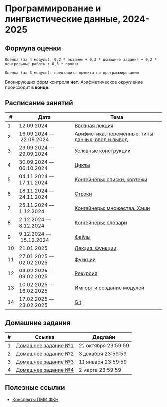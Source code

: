 # Программирование и лингвистические данные, 2024-2025

## Формула оценки

```
Оценка (за 4 модуль): 0,2 * экзамен + 0,3 * домашние задания + 0,2 * контрольные работы + 0,3 * проект
```
```
Оценка (за 3 модуль): предзащита проекта по программированию
```

Блокирующих форм контроля **нет**. Арифметическое округление происходит **в конце**.

## Расписание занятий

| # | Дата | Тема |
|-|-|-|
|1|12.09.2024| [Вводная лекция](lectures/lecture_intro.pdf) |
|2|16.09.2024 –– 22.09.2024| [Арифметика, переменные, типы данных, ввод и вывод](seminars/sem01_intro) |
|3|23.09.2024 –– 29.09.2024| [Условные конструкции](seminars/sem02_if) |
|4|30.09.2024 –– 06.10.2024| [Циклы](seminars/sem03_loop)|
|5|04.11.2024 –– 17.11.2024| [Контейнеры: списки, кортежи](seminars/sem_04_lists_tuples)|
|6|18.11.2024 –– 24.11.2024| [Строки](seminars/sem05_strings)|
|7|25.11.2024 –– 1.12.2024| [Контейнеры: множества. Хэши](seminars/sem06_hash_sets)|
|8|2.12.2024 –– 8.12.2024| [Контейнеры: словари](seminars/sem07_dicts)|
|9|9.12.2024 –– 15.12.2024| [Файлы](seminars/sem08_file_io)|
|10|21.01.2025| [Лекция. Функции](lectures/lecture_functions.pdf)|
|11|27.01.2025 –– 02.02.2025| [Функции](seminars/sem09_functions)|
|12|03.02.2025 –– 09.02.2025| [Рекурсия](seminars/sem_10_recursion)|
|13|10.02.2025 –– 16.02.2025| [Импорт и создание модулей](seminars/sem11_import)|
|14|17.02.2025 –– 23.02.2025| [Git](seminars/sem12_git)|

## Домашние задания

| # | Ссылка | Дедлайн |
|-|-|-|
|1| [Домашнее задание №1](https://official.contest.yandex.ru/contest/69263/problems/)| 22 октября 23:59:59 |
|2| [Домашнее задание №2](https://official.contest.yandex.ru/contest/71490/enter/)| 3 декабря 23:59:59 |
|3| [Домашнее задание №3](https://official.contest.yandex.ru/contest/72507/enter/) | 11 января 23:59:59 |
|4| [Домашнее задание №4](https://official.contest.yandex.ru/contest/74892/problems/) | 2 марта 23:59:59 |

## Полезные ссылки

- [Конспекты ПМИ ФКН](https://disk.yandex.ru/i/BkcKilJkumcPV)
